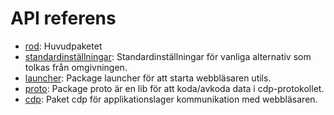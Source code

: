 # API referens

- [rod](https://pkg.go.dev/github.com/go-rod/rod): Huvudpaketet
- [standardinställningar](https://pkg.go.dev/github.com/go-rod/rod/lib/defaults): Standardinställningar för vanliga alternativ som tolkas från omgivningen.
- [launcher](https://pkg.go.dev/github.com/go-rod/rod/lib/launcher): Package launcher för att starta webbläsaren utils.
- [proto](https://pkg.go.dev/github.com/go-rod/rod/lib/proto): Package proto är en lib för att koda/avkoda data i cdp-protokollet.
- [cdp](https://pkg.go.dev/github.com/go-rod/rod/lib/cdp): Paket cdp för applikationslager kommunikation med webbläsaren.
